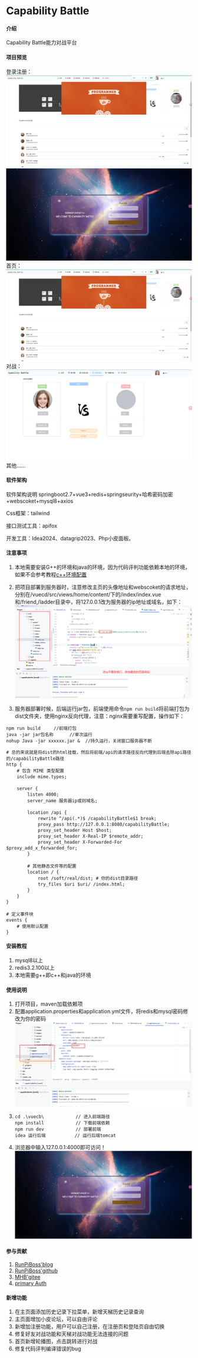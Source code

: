 # Capability Battle

#### 介绍
Capability Battle能力对战平台

#### 项目预览
登录注册：![img_1.png](img_1.png)
![](readme_img/img_2.png)
首页：
![](readme_img/img_3.png)
对战：
![](readme_img/img_4.png)
其他......
#### 软件架构
软件架构说明
springboot2.7+vue3+redis+springseurity+哈希密码加密+webscoket+mysql8+axios

Css框架：tailwind

接口测试工具：apifox

开发工具：Idea2024、datagrip2023、Php小皮面板。
#### 注意事项
1. 本地需要安装G++的环境和java的环境，因为代码评判功能依赖本地的环境，如果不会参考教程[c++环境配置](https://www.cnblogs.com/wongdzoendzi/p/18236247)

2. 把项目部署到服务器时，注意修改主页的头像地址和webscoket的请求地址，分别在/vuecd/src/views/home/content/下的/index/index.vue和/friend,/ladder目录中，将127.0.0.1改为服务器的ip地址或域名，如下：
   ![](img.png)

3. 服务器部署时候，后端运行jar包，前端使用命令`npm run build`将前端打包为dist文件夹，使用nginx反向代理，注意：nginx需要重写配置，操作如下：

  ```shell
  npm run build		//前端打包
  java -jar jar包名称		//单次运行
  nohup Java -jar xxxxxx.jar &  //持久运行，关闭窗口服务器不断
  ```

  ```nginx
  # 总的来说就是将dist的html挂载，然后将前端/api的请求路径反向代理到后端去除api路径的/capabilityBattle路径
  http {
      # 包含 MIME 类型配置
      include mime.types;
  
      server {
          listen 4000;
          server_name 服务器ip或则域名;
  
          location /api {
              rewrite ^/api(.*)$ /capabilityBattle$1 break;
              proxy_pass http://127.0.0.1:8080/capabilityBattle;
              proxy_set_header Host $host;
              proxy_set_header X-Real-IP $remote_addr;
              proxy_set_header X-Forwarded-For $proxy_add_x_forwarded_for;
          }
  
          # 其他静态文件等的配置
          location / {
              root /soft/real/dist; # 你的dist目录路径
              try_files $uri $uri/ /index.html;
          }
      }
  }
  
  # 定义事件块
  events {
      # 使用默认配置
  }
  
  ```

#### 安装教程

1.  mysql8以上
2.  redis3.2.100以上
3.  本地需要g++即c++和java的环境

#### 使用说明

1.  打开项目，maven加载依赖项
2.  配置application.properties和application.yml文件，将redis和mysql密码修改为你的密码
    ![后端配置](readme_img/img_1.png)
3. ```shell
   cd .\vuecb\            // 进入前端路径
   npm install            // 下载前端依赖
   npm run dev            // 部署前端
   idea 运行后端           // 运行后端tomcat
   ```
4. 浏览器中输入127.0.0.1:4000即可访问！
   ![](readme_img/img_2.png)
#### 参与贡献

1.  [RunPiBoss'blog](https://lxpstar.top/)
2.  [RunPiBoss'github](https://github.com/RunPiBoss)
3.  [MHB'gitee](https://gitee.com/nmu_hbin/capability-battle)
4.  [primary Auth](https://gitee.com/aaaaysy/capability-battle)



#### 新增功能
1. 在主页面添加历史记录下拉菜单，新增天梯历史记录查询
2. 主页面增加小皮论坛，可以自由评论
3. 新增加注册功能，用户可以自己注册，在注册页和登陆页自由切换
4. 修复好友对战功能和天梯对战功能无法连接的问题
5. 首页新增轮播图，点击跳转进行对战
6. 修复代码评判编译错误的bug

